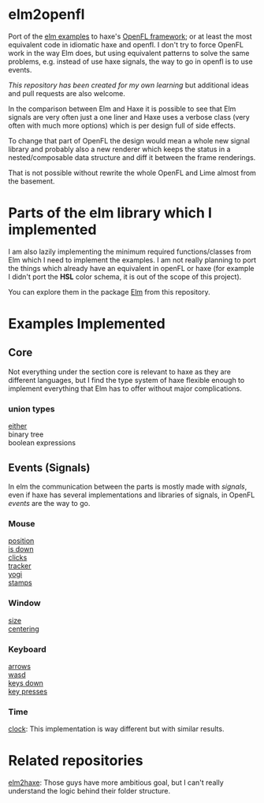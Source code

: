 # elm2openfl

Port of the [elm examples](http://elm-lang.org/Examples.elm) to haxe's [OpenFL framework](openfl.org); or at least the most equivalent code in idiomatic haxe and openfl.
I don't try to force OpenFL work in the way Elm does, but using equivalent patterns to solve the same problems, e.g. instead of use haxe signals, the way to go in openfl is to use events.

*This repository has been created for my own learning* but additional ideas and pull requests are also welcome.

In the comparison between Elm and Haxe it is possible to see that Elm signals are very often just a one liner and Haxe 
uses a verbose class (very often with much more options) which is per design full of side effects.

To change that part of OpenFL the design would mean a whole new signal library and probably also a new renderer which 
keeps the status in a nested/composable data structure and diff it between the frame renderings. 

That is not possible without rewrite the whole OpenFL and Lime almost from the basement.

# Parts of the elm library which I implemented

I am also lazily implementing the minimum required functions/classes from Elm which I need to implement the examples.
I am not really planning to port the things which already have an equivalent in openFL or haxe 
(for example I didn't port the __HSL__ color schema, it is out of the scope of this project).

You can explore them in the package [Elm](Elm) from this repository.

# Examples Implemented

## Core
Not everything under the section core is relevant to haxe as they are different languages, but I find the type system
of haxe flexible enough to implement everything that Elm has to offer without major complications.
 
### union types
 [either](Core/union_types/either) </br>
 binary tree </br>
 boolean expressions </br>


##  Events (Signals)

In elm the communication between the parts is mostly made with _signals_, even if haxe has several implementations and
libraries of signals, in OpenFL _events_ are the way to go.


### Mouse
[position](Events/mouse/position) </br>
[is down](Events/mouse/is_down)  </br>
[clicks](Events/mouse/clicks)  </br>
[tracker](Events/mouse/tracker)  </br>
[yogi](Events/mouse/yogi)  </br>
[stamps](Events/mouse/stamps) </br>
### Window
[size](Events/window/size) </br>
[centering](Events/window/centering) </br>
### Keyboard
[arrows](Events/keyboard/arrows) </br>
[wasd](Events/keyboard/wasd) </br>
[keys down](Events/keyboard/keys_down) </br>
[key presses](Events/keyboard/key_presses) </br>
### Time
[clock](Events/time/clock): This implementation is way different but with similar results.</br>

# Related repositories
[elm2haxe](https://github.com/metaperl/elm2haxe): Those guys have more ambitious goal, but I can't really understand the logic behind their folder structure.

